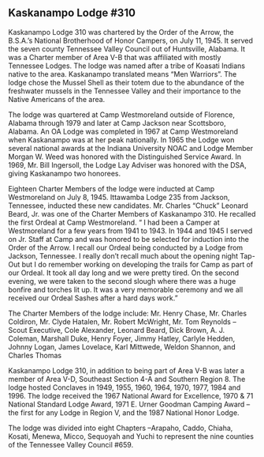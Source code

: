 ## Kaskanampo Lodge #310

Kaskanampo Lodge 310 was chartered by the Order of the Arrow, the B.S.A.’s National Brotherhood of Honor Campers, on July 11, 1945. It served the seven county Tennessee Valley Council out of Huntsville, Alabama. It was a Charter member of Area V-B that was affiliated with mostly Tennessee Lodges. The lodge was named after a tribe of Koasati Indians native to the area. Kaskanampo translated means “Men Warriors”. The lodge chose the Mussel Shell as their totem due to the abundance of the freshwater mussels in the Tennessee Valley and their importance to the Native Americans of the area.

The lodge was quartered at Camp Westmoreland outside of Florence, Alabama through 1979 and later at Camp Jackson near Scottsboro, Alabama. An OA Lodge was completed in 1967 at Camp Westmoreland when Kaskanampo was at her peak nationally. In 1965 the Lodge won several national awards at the Indiana University NOAC and Lodge Member Morgan W. Weed was honored with the Distinguished Service Award. In 1969, Mr. Bill Ingersoll, the Lodge Lay Adviser was honored with the DSA, giving Kaskanampo two honorees.

Eighteen Charter Members of the lodge were inducted at Camp Westmoreland on July 8, 1945. Ittawamba Lodge 235 from Jackson, Tennessee, inducted these new candidates. Mr. Charles “Chuck” Leonard Beard, Jr. was one of the Charter Members of Kaskanampo 310. He recalled the first Ordeal at Camp Westmoreland. “ I had been a Camper at Westmoreland for a few years from 1941 to 1943. In 1944 and 1945 I served on Jr. Staff at Camp and was honored to be selected for induction into the Order of the Arrow. I recall our Ordeal being conducted by a Lodge from Jackson, Tennessee. I really don’t recall much about the opening night Tap-Out but I do remember working on developing the trails for Camp as part of our Ordeal. It took all day long and we were pretty tired. On the second evening, we were taken to the second slough where there was a huge bonfire and torches lit up. It was a very memorable ceremony and we all received our Ordeal Sashes after a hard days work.”

The Charter Members of the lodge include: Mr. Henry Chase, Mr. Charles Coldiron, Mr. Clyde Hatalen, Mr. Robert McWright, Mr. Tom Reynolds – Scout Executive, Cole Alexander, Leonard Beard, Dick Brown, A. J. Coleman, Marshall Duke, Henry Foyer, Jimmy Hatley, Carlyle Hedden, Johnny Logan, James Lovelace, Karl Mittwede, Weldon Shannon, and Charles Thomas

Kaskanampo Lodge 310, in addition to being part of Area V-B was later a member of Area V-D, Southeast Section 4-A and Southern Region 8. The lodge hosted Conclaves in 1949, 1955, 1960, 1964, 1970, 1977, 1984 and 1996. The lodge received the 1967 National Award for Excellence, 1970 & 71 National Standard Lodge Award, 1971 E. Urner Goodman Camping Award – the first for any Lodge in Region V, and the 1987 National Honor Lodge.

The lodge was divided into eight Chapters –Arapaho, Caddo, Chiaha, Kosati, Menewa, Micco, Sequoyah and Yuchi to represent the nine counties of the Tennessee Valley Council #659.
